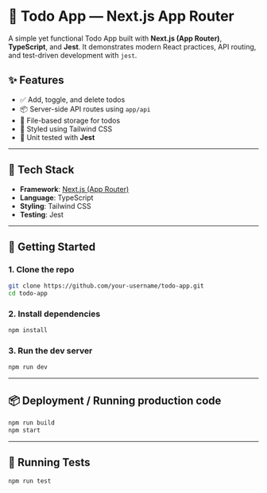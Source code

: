 # 📝 Todo App — Next.js App Router

A simple yet functional Todo App built with **Next.js (App Router)**, **TypeScript**, and **Jest**. It demonstrates modern React practices, API routing, and test-driven development with `jest`.

## ✨ Features

- ✅ Add, toggle, and delete todos
- 📦 Server-side API routes using `app/api`
- 💾 File-based storage for todos
- 💅 Styled using Tailwind CSS
- 🧪 Unit tested with **Jest**

---

## 🧱 Tech Stack

- **Framework**: [Next.js (App Router)](https://nextjs.org/docs/app)
- **Language**: TypeScript
- **Styling**: Tailwind CSS
- **Testing**: Jest

---

## 🚀 Getting Started

### 1. Clone the repo

```bash
git clone https://github.com/your-username/todo-app.git
cd todo-app
```
### 2. Install dependencies

```bash
npm install
```

### 3. Run the dev server

```bash
npm run dev
```

---

## 📦 Deployment / Running production code

```bash
npm run build
npm start
```

---

## 🧪 Running Tests

```bash
npm run test
```
